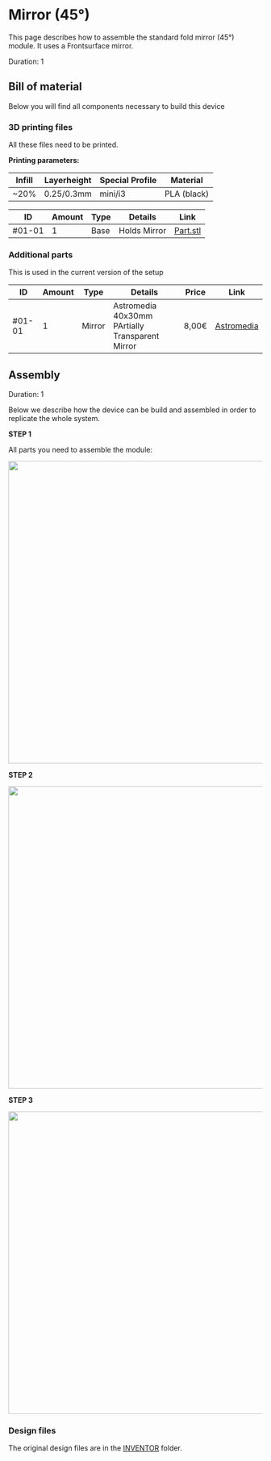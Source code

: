 
#  Mirror (45°)

This page describes how to assemble the standard fold mirror (45°) module. It uses a Frontsurface mirror.

<!-- ------------------------ -->
Duration: 1

## Bill of material

Below you will find all components necessary to build this device

### 3D printing files

All these files need to be printed.

**Printing parameters:**

|  Infill | Layerheight  | Special Profile | Material  |
|---|---|---|---|
| ~20% |  0.25/0.3mm | mini/i3 | PLA (black) |


|  ID |  Amount | Type | Details | Link  |
|---|---|---|---|---|
| #01-01 | 1 |  Base |  Holds Mirror | [Part.stl](./STL/)  |

### Additional parts
This is used in the current version of the setup

|  ID | Amount |   Type | Details  |  Price | Link  |
|---|---|---|---|---|---|
| #01-01 | 1  | Mirror | Astromedia 40x30mm PArtially Transparent Mirror  | 8,00€  |  [Astromedia](NONE) |

<!-- ------------------------ -->
## Assembly
Duration: 1

Below we describe how the device can be build and assembled in order to replicate the whole system.

**STEP 1**

All parts you need to assemble the module:

<p align="center">
<img src="/img/IMG_09_MIR_45/UC2_mirror_2.jpg" width="600"/>
</p>

**STEP 2**

<p align="center">
<img src="/img/IMG_09_MIR_45/UC2_mirror_1.jpg" width="600"/>
</p>

**STEP 3**

<p align="center">
<img src="/img/IMG_09_MIR_45/UC2_mirror_0.jpg" width="600"/>
</p>


### Design files

The original design files are in the [INVENTOR](../INVENTOR) folder.
